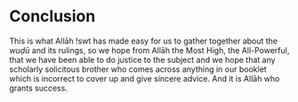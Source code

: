 

# Conclusion

This is what Allāh !swt has made easy for us to gather together about the
_wuḍū_ and its rulings, so we hope from Allāh the Most High, the All-Powerful,
that we have been able to do justice to the subject and we hope that any
scholarly solicitous brother who comes across anything in our booklet which is
incorrect to cover up and give sincere advice. And it is Allāh who grants
success.


